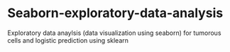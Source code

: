# Seaborn-exploratory-data-analysis
Exploratory data anaylsis (data visualization using seaborn) for tumorous cells and logistic prediction using sklearn
